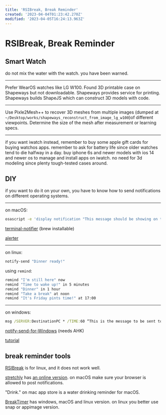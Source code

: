 ```yaml
---
title: 'RSIBreak, Break Reminder'
created: '2023-04-04T01:23:42.270Z'
modified: '2023-04-05T16:24:13.963Z'
---
```


# RSIBreak, Break Reminder

## Smart Watch

do not mix the water with the watch. you have been warned.

----

Prefer WearOS watches like LG W100. Found 3D printable case on Shapeways but not downloadable. Shapeways provides service for printing. Shapeways builds ShapeJS which can construct 3D models with code.

----

Use Pixle2Mesh++ to recover 3D meshes from multiple images (dumped at `~/Desktop/works/shapeways_reconstruct_from_image_lg_w100`)of different viewpoints. Determine the size of the mesh after measurement or learning specs.

----

if you want iwatch instead, remember to buy some apple gift cards for buying watchos apps. remember to ask for battery life since older watches tend to die halfway in a day. buy iphone 6s and newer models with ios 14 and newer os to manage and install apps on iwatch. no need for 3d modeling since plenty tough-tested cases around.

## DIY

if you want to do it on your own, you have to know how to send notifications on different operating systems.

----

on macOS:

```bash
osascript -e 'display notification "This message should be showing on the notification" with title "Coding Tips"'
```

[terminal-notifier](https://github.com/julienXX/terminal-notifier) (brew installable)

[alerter](https://github.com/vjeantet/alerter)

----

on linux:

```bash
notify-send "Dinner ready!"
```

using `remind`:

```bash
remind "I'm still here" now
remind "Time to wake up!" in 5 minutes
remind "Dinner" in 1 hour
remind "Take a break" at noon
remind "It's Friday pints time!" at 17:00
```

----

on windows:

```cmd
msg /SERVER:DestinationPC * /TIME:60 “This is the message to be sent to a PC named DestinationPC and closes in 60 seconds."
```

[notify-send-for-Windows](https://github.com/Fonata/notify-send-for-Windows) (needs AHK)

[tutorial](https://superuser.com/questions/1179758/how-can-i-send-a-notification-to-a-windows-10-computer-from-the-command-line)

## break reminder tools

[RSIBreak](https://userbase.kde.org/RSIBreak) is for linux, and it does not work well.

[stretchly](https://github.com/hovancik/stretchly) has [an online version](https://web.stretchly.net). on macOS make sure your browser is allowed to post notifications.

"Drink." on mac app store is a water drinking reminder for macOS.

[BreakTimer](https://breaktimer.app/) has windows, macOS and linux version. on linux you better use snap or appimage version.
